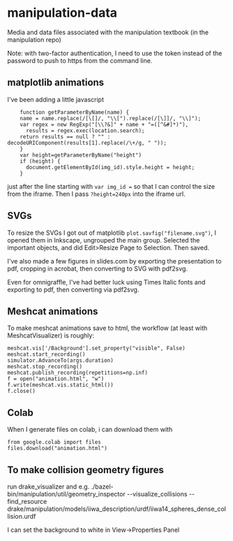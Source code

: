 # manipulation-data
Media and data files associated with the manipulation textbook (in the manipulation repo)

Note: with two-factor authentication, I need to use the token instead of the password to push to https from the command line.


## matplotlib animations

I've been adding a little javascript 
```
    function getParameterByName(name) {
    name = name.replace(/[\[]/, "\\[").replace(/[\]]/, "\\]");
    var regex = new RegExp("[\\?&]" + name + "=([^&#]*)"),
      results = regex.exec(location.search);
    return results == null ? "" : decodeURIComponent(results[1].replace(/\+/g, " "));
    }
    var height=getParameterByName("height")
    if (height) {
      document.getElementById(img_id).style.height = height;
    }    
```
just after the line starting with `var img_id =` so that I can control the size from the iframe.  Then I pass `?height=240px` into the iframe url.

## SVGs

To resize the SVGs I got out of matplotlib `plot.savfig("filename.svg")`, I opened them in Inkscape, ungrouped the main group.  Selected the important objects, and did Edit>Resize Page to Selection.  Then saved.

I've also made a few figures in slides.com by exporting the presentation to pdf, cropping in acrobat, then converting to SVG with pdf2svg.

Even for omnigraffle, I've had better luck using Times Italic fonts and exporting to pdf, then converting via pdf2svg.

## Meshcat animations

To make meshcat animations save to html, the workflow (at least with MeshcatVisualizer) is roughly:

```
meshcat.vis['/Background'].set_property("visible", False)
meshcat.start_recording()
simulator.AdvanceTo(args.duration)
meshcat.stop_recording()
meshcat.publish_recording(repetitions=np.inf)
f = open("animation.html", "w")
f.write(meshcat.vis.static_html())
f.close()
```

## Colab

When I generate files on colab, i can download them with
```
from google.colab import files
files.download("animation.html")
```

## To make collision geometry figures

run drake_visualizer and e.g.
./bazel-bin/manipulation/util/geometry_inspector --visualize_collisions --find_resource drake/manipulation/models/iiwa_description/urdf/iiwa14_spheres_dense_collision.urdf

I can set the background to white in View->Properties Panel
